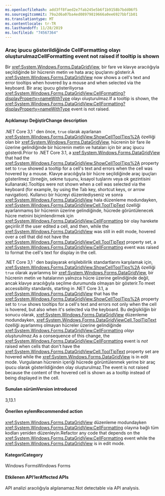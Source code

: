 ```yaml
---
ms.openlocfilehash: add3ff8faed2e7fab245e5b6f1b9158b7bdd06f5
ms.sourcegitcommit: 79a2d6a07ba4ed08979819666a0ee6927bbf1b01
ms.translationtype: MT
ms.contentlocale: tr-TR
ms.lasthandoff: 11/28/2019
ms.locfileid: "74567364"
---
```

### <a name="cellformatting-event-not-raised-if-tooltip-is-shown"></a><span data-ttu-id="a44af-101">Araç ipucu gösterildiğinde CellFormatting olayı oluşturulmaz</span><span class="sxs-lookup"><span data-stu-id="a44af-101">CellFormatting event not raised if tooltip is shown</span></span>

<span data-ttu-id="a44af-102">Bir <xref:System.Windows.Forms.DataGridView>, bir fare ve klavye aracılığıyla seçildiğinde bir hücrenin metin ve hata araç ipuçlarını gösterir.</span><span class="sxs-lookup"><span data-stu-id="a44af-102">A <xref:System.Windows.Forms.DataGridView> now shows a cell's text and error tooltips when hovered by a mouse and when selected via the keyboard.</span></span> <span data-ttu-id="a44af-103">Bir araç ipucu gösteriliyorsa <xref:System.Windows.Forms.DataGridView.CellFormatting?displayProperty=nameWithType> olayı oluşturulmaz.</span><span class="sxs-lookup"><span data-stu-id="a44af-103">If a tooltip is shown, the <xref:System.Windows.Forms.DataGridView.CellFormatting?displayProperty=nameWithType> event is not raised.</span></span>

#### <a name="change-description"></a><span data-ttu-id="a44af-104">Açıklamayı Değiştir</span><span class="sxs-lookup"><span data-stu-id="a44af-104">Change description</span></span>

<span data-ttu-id="a44af-105">.NET Core 3,1 ' den önce, `true` olarak ayarlanan <xref:System.Windows.Forms.DataGridView.ShowCellToolTips%2A> özelliği olan bir <xref:System.Windows.Forms.DataGridView>, hücrenin bir fare ile üzerine gelindiğinde bir hücrenin metin ve hataları için bir araç ipucu gösterdi.</span><span class="sxs-lookup"><span data-stu-id="a44af-105">Prior to .NET Core 3.1, a <xref:System.Windows.Forms.DataGridView> that had the <xref:System.Windows.Forms.DataGridView.ShowCellToolTips%2A> property set to `true` showed a tooltip for a cell's text and errors when the cell was hovered by a mouse.</span></span> <span data-ttu-id="a44af-106">Klavye aracılığıyla bir hücre seçildiğinde araç ipuçları gösterilmez (örneğin, sekme tuşunu, kısayol tuşlarını veya ok gezintisini kullanarak).</span><span class="sxs-lookup"><span data-stu-id="a44af-106">Tooltips were not shown when a cell was selected via the keyboard (for example, by using the Tab key, shortcut keys, or arrow navigation).</span></span> <span data-ttu-id="a44af-107">Kullanıcı bir hücreyi düzenlediyseniz ve sonra <xref:System.Windows.Forms.DataGridView> hala düzenleme modundayken, <xref:System.Windows.Forms.DataGridViewCell.ToolTipText> özelliği ayarlanmamış bir hücrenin üzerine gelindiğinde, hücrede görüntülenecek hücre metnini biçimlendirmek için <xref:System.Windows.Forms.DataGridView.CellFormatting> bir olay harekete geçirilir.</span><span class="sxs-lookup"><span data-stu-id="a44af-107">If the user edited a cell, and then, while the <xref:System.Windows.Forms.DataGridView> was still in edit mode, hovered over a cell that did not have the <xref:System.Windows.Forms.DataGridViewCell.ToolTipText> property set, a <xref:System.Windows.Forms.DataGridView.CellFormatting> event was raised to format the cell's text for display in the cell.</span></span>

<span data-ttu-id="a44af-108">.NET Core 3,1 ' den başlayarak erişilebilirlik standartlarını karşılamak için, <xref:System.Windows.Forms.DataGridView.ShowCellToolTips%2A> özelliği `true` olarak ayarlanmış bir <xref:System.Windows.Forms.DataGridView>, bir hücrenin metin ve hatalarının yalnızca hücre üzerine gelindiğinde değil, ancak klavye aracılığıyla seçilme durumunda olmayan bir gösterir.</span><span class="sxs-lookup"><span data-stu-id="a44af-108">To meet accessibility standards, starting in .NET Core 3.1, a <xref:System.Windows.Forms.DataGridView> that has the <xref:System.Windows.Forms.DataGridView.ShowCellToolTips%2A> property set to `true` shows tooltips for a cell's text and errors not only when the cell is hovered, but also when it's selected via the keyboard.</span></span> <span data-ttu-id="a44af-109">Bu değişikliğin bir sonucu olarak, <xref:System.Windows.Forms.DataGridView> düzenleme modundayken, <xref:System.Windows.Forms.DataGridViewCell.ToolTipText> özelliği ayarlanmış olmayan hücreler üzerine gelindiğinde <xref:System.Windows.Forms.DataGridView.CellFormatting> *olayı oluşturulmaz.*</span><span class="sxs-lookup"><span data-stu-id="a44af-109">As a consequence of this change, the <xref:System.Windows.Forms.DataGridView.CellFormatting> event is *not* raised when cells that don't have the <xref:System.Windows.Forms.DataGridViewCell.ToolTipText> property set are hovered while the <xref:System.Windows.Forms.DataGridView> is in edit mode.</span></span> <span data-ttu-id="a44af-110">Vurgulanan hücrenin içeriği hücrede görüntülenmek yerine bir araç ipucu olarak gösterildiğinden olay oluşturulmaz.</span><span class="sxs-lookup"><span data-stu-id="a44af-110">The event is not raised because the content of the hovered cell is shown as a tooltip instead of being displayed in the cell.</span></span>

#### <a name="version-introduced"></a><span data-ttu-id="a44af-111">Sunulan sürüm</span><span class="sxs-lookup"><span data-stu-id="a44af-111">Version introduced</span></span>

<span data-ttu-id="a44af-112">3,1</span><span class="sxs-lookup"><span data-stu-id="a44af-112">3.1</span></span>

#### <a name="recommended-action"></a><span data-ttu-id="a44af-113">Önerilen eylem</span><span class="sxs-lookup"><span data-stu-id="a44af-113">Recommended action</span></span>

<span data-ttu-id="a44af-114"><xref:System.Windows.Forms.DataGridView> düzenleme modundayken <xref:System.Windows.Forms.DataGridView.CellFormatting> olayına bağlı tüm kodları yeniden düzenleyin.</span><span class="sxs-lookup"><span data-stu-id="a44af-114">Refactor any code that depends on the <xref:System.Windows.Forms.DataGridView.CellFormatting> event while the <xref:System.Windows.Forms.DataGridView> is in edit mode.</span></span>

#### <a name="category"></a><span data-ttu-id="a44af-115">Kategori</span><span class="sxs-lookup"><span data-stu-id="a44af-115">Category</span></span>

<span data-ttu-id="a44af-116">Windows Forms</span><span class="sxs-lookup"><span data-stu-id="a44af-116">Windows Forms</span></span>

#### <a name="affected-apis"></a><span data-ttu-id="a44af-117">Etkilenen API’ler</span><span class="sxs-lookup"><span data-stu-id="a44af-117">Affected APIs</span></span>

<span data-ttu-id="a44af-118">API analizi aracılığıyla algılanamaz.</span><span class="sxs-lookup"><span data-stu-id="a44af-118">Not detectable via API analysis.</span></span>

<!-- 

### Affected APIs

- Not detectable via API analysis.

-->
